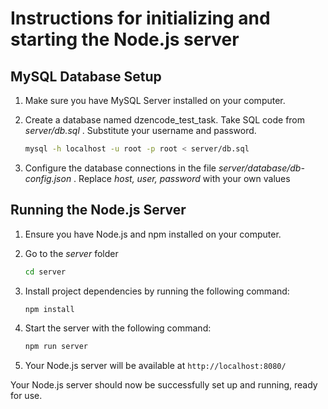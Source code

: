 # Instructions for initializing and starting the Node.js server

## MySQL Database Setup

1. Make sure you have MySQL Server installed on your computer.

2. Create a database named dzencode_test_task. Take SQL code from <em> server/db.sql </em>. Substitute your username and password.
   
   ```bash
   mysql -h localhost -u root -p root < server/db.sql
3. Сonfigure the database connections in the file <em> server/database/db-config.json </em>. Replace <em>host, user, password</em> with your own values

## Running the Node.js Server

1. Ensure you have Node.js and npm installed on your computer.

2. Go to the <em>server</em> folder

    ```bash
    cd server
3. Install project dependencies by running the following command:

    ```bash
    npm install
4. Start the server with the following command:

    ```bash
    npm run server
5. Your Node.js server will be available at `http://localhost:8080/`

Your Node.js server should now be successfully set up and running, ready for use.